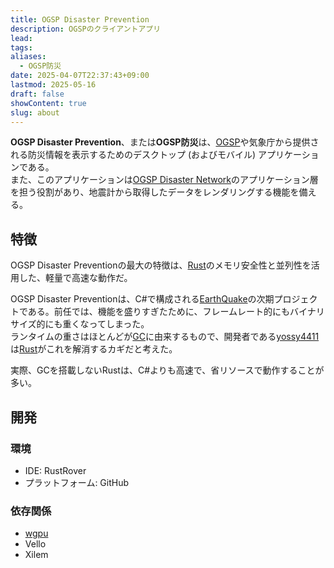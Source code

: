 ```yaml
---
title: OGSP Disaster Prevention
description: OGSPのクライアントアプリ
lead: 
tags: 
aliases:
  - OGSP防災
date: 2025-04-07T22:37:43+09:00
lastmod: 2025-05-16
draft: false
showContent: true
slug: about
---
```

**OGSP Disaster Prevention**、または**OGSP防災**は、[OGSP](../../OGSP.md)や気象庁から提供される防災情報を表示するためのデスクトップ (およびモバイル) アプリケーションである。  
また、このアプリケーションは[OGSP Disaster Network](../../network/OGSP%20Disaster%20Network.md)のアプリケーション層を担う役割があり、地震計から取得したデータをレンダリングする機能を備える。
## 特徴
OGSP Disaster Preventionの最大の特徴は、[Rust](../../../../develop/Knowledge/lang/programming/Rust/Rust.md)のメモリ安全性と並列性を活用した、軽量で高速な動作だ。

OGSP Disaster Preventionは、C#で構成される[EarthQuake](../../previous/EarthQuake/EarthQuake.desktop.md)の次期プロジェクトである。前任では、機能を盛りすぎたために、フレームレート的にもバイナリサイズ的にも重くなってしまった。  
ランタイムの重さはほとんどが[GC](../../../../develop/Knowledge/lang/programming/ガベージコレクション.md)に由来するもので、開発者である[yossy4411](../../../../私について.md)は[Rust](../../../../develop/Knowledge/lang/programming/Rust/Rust.md)がこれを解消するカギだと考えた。

実際、GCを搭載しないRustは、C#よりも高速で、省リソースで動作することが多い。
## 開発
### 環境
- IDE: RustRover
- プラットフォーム: GitHub
### 依存関係
- [wgpu](../../../../develop/Knowledge/libs/wgpu/wgpu.md)
- Vello
- Xilem
